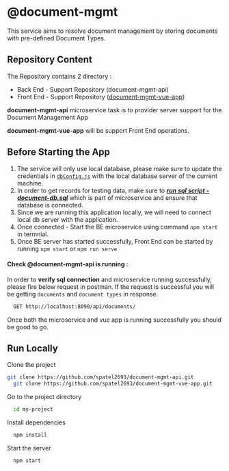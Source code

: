 # @document-mgmt

This service aims to resolve document management by storing documents with pre-defined Document Types.


## Repository Content

The Repository contains 2 directory :

- Back End - Support Repository (document-mgmt-api)
- Front End - Support Repository ([document-mgmt-vue-app](https://github.com/spatel2693/document-mgmt-vue-app))



**document-mgmt-api** microservice task is to provider server support for the Document Management App

**document-mgmt-vue-app** will be support Front End operations.

## Before Starting the App

1. The service will only use local database, please make sure to update the credentials in [`dbConfig.js`](https://github.com/spatel2693/document-mgmt-api/blob/main/documentsDB.sql)  with the local database server of the current machine.
2. In order to get records for testing data, make sure to [***run sql script - document-db.sql***](https://github.com/spatel2693/document-mgmt-api/blob/main/documentsDB.sql) which is part of microservice and ensure that database is connected.
3. Since we are running this application locally, we will need to connect local db server with the application.
4. Once connected - Start the BE microservice using command `npm start` in termnial.
5. Once BE server has started successfully, Front End can be started by running `npm start` or `npm run serve`


#### Check @document-mgmt-api is running :

In order to **verify sql connection** and microservice running successfully, please fire below request in postman. If the request is successful you will be getting `documents` and `document types` in response.

```bash
  GET http://localhost:8090/api/documents/
```

Once both the microservice and vue app is running successfully you should be good to go.

## Run Locally

Clone the project

```bash
git clone https://github.com/spatel2693/document-mgmt-api.git
  git clone https://github.com/spatel2693/document-mgmt-vue-app.git
```

Go to the project directory

```bash
  cd my-project
```

Install dependencies

```bash
  npm install
```

Start the server

```bash
  npm start
```

